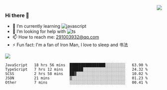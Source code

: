 <img align='right' src='https://github-readme-stats.vercel.app/api?username=niaogege&show_icons=true&theme=radical'/>

### Hi there 👋

- 🌱 I’m currently learning ![javascript](https://img.shields.io/badge/javacript-learn-orange)
- 🤔 I’m looking for help with ![ts](https://img.shields.io/badge/ts-learn-yellow)
- 📫 How to reach me: 291003932@qq.com
- ⚡ Fun fact:  I'm a fan of Iron Man, I love to sleep and 书法

![](https://github-readme-stats.vercel.app/api/top-langs/?username=niaogege&layout=compact)

<!--START_SECTION:waka-->
```text
JavaScript   18 hrs 56 mins  ████████████████░░░░░░░░░   63.90 % 
TypeScript   7 hrs 12 mins   ██████░░░░░░░░░░░░░░░░░░░   24.32 % 
SCSS         2 hrs 58 mins   ██▓░░░░░░░░░░░░░░░░░░░░░░   10.02 % 
JSON         21 mins         ▒░░░░░░░░░░░░░░░░░░░░░░░░   01.23 % 
Other        7 mins          ░░░░░░░░░░░░░░░░░░░░░░░░░   00.41 % 
```
<!--END_SECTION:waka-->
